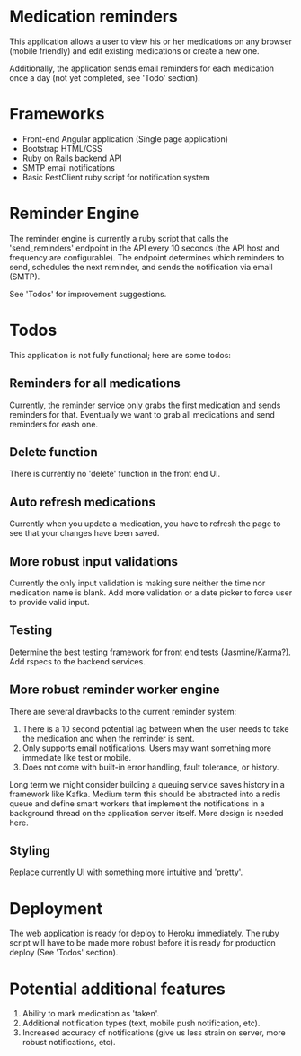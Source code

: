 # Medication reminders

This application allows a user to view his or her medications on any browser (mobile friendly) and edit existing medications or create a new one. 

Additionally, the application sends email reminders for each medication once a day (not yet completed, see 'Todo' section).

# Frameworks

* Front-end Angular application (Single page application)
* Bootstrap HTML/CSS
* Ruby on Rails backend API
* SMTP email notifications
* Basic RestClient ruby script for notification system

# Reminder Engine

The reminder engine is currently a ruby script that calls the 'send_reminders' endpoint in the API every 10 seconds (the API host and frequency are configurable). The endpoint determines which reminders to send, schedules the next reminder, and sends the notification via email (SMTP).

See 'Todos' for improvement suggestions.

# Todos

This application is not fully functional; here are some todos:

## Reminders for all medications

Currently, the reminder service only grabs the first medication and sends reminders for that. Eventually we want to grab all medications and send reminders for eash one. 

## Delete function

There is currently no 'delete' function in the front end UI.

## Auto refresh medications

Currently when you update a medication, you have to refresh the page to see that your changes have been saved. 

## More robust input validations

Currently the only input validation is making sure neither the time nor medication name is blank. Add more validation or a date picker to force user to provide valid input.

## Testing

Determine the best testing framework for front end tests (Jasmine/Karma?).
Add rspecs to the backend services.

## More robust reminder worker engine

There are several drawbacks to the current reminder system:
1. There is a 10 second potential lag between when the user needs to take the medication and when the reminder is sent.
2. Only supports email notifications. Users may want something more immediate like test or mobile.
3. Does not come with built-in error handling, fault tolerance, or history.

Long term we might consider building a queuing service saves history in a framework like Kafka. Medium term this should be abstracted into a redis queue and define smart workers that implement the notifications in a background thread on the application server itself. More design is needed here. 

## Styling

Replace currently UI with something more intuitive and 'pretty'.

# Deployment

The web application is ready for deploy to Heroku immediately. The ruby script will have to be made more robust before it is ready for production deploy (See 'Todos' section).

# Potential additional features

1. Ability to mark medication as 'taken'.
2. Additional notification types (text, mobile push notification, etc).
3. Increased accuracy of notifications (give us less strain on server, more robust notifications, etc).




